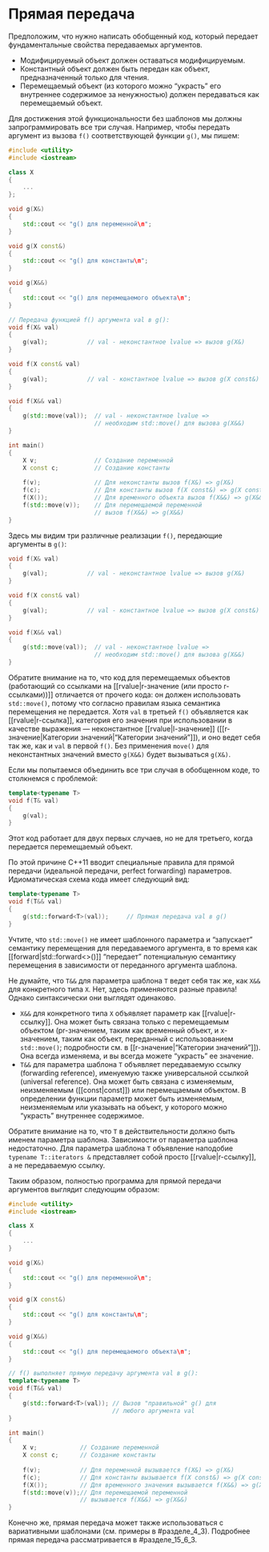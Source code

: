 
# Прямая передача

Предположим, что нужно написать обобщенный код, который передает фундаментальные свойства передаваемых аргументов.
* Модифицируемый объект должен оставаться модифицируемым.
* Константный объект должен быть передан как объект, предназначенный только для чтения.
* Перемещаемый объект (из которого можно “украсть” его внутреннее содержимое за ненужностью) должен передаваться как перемещаемый объект.

Для достижения этой функциональности без шаблонов мы должны запрограммировать все три случая. Например, чтобы передать аргумент из вызова `f()` соответствующей функции `g()`, мы пишем:
```c++
#include <utility>
#include <iostream>

class X
{
	...
};

void g(X&)
{
	std::cout << "g() для переменной\п";
}

void g(X const&)
{
	std::cout << "g() для константы\п";
}

void g(X&&)
{
	std::cout << "g() для перемещаемого объекта\п";
}

// Передача функцией f() аргумента val в g():
void f(X& val)
{
	g(val);           // val - неконстантное lvalue => вызов g(X&)
}

void f(X const& val)
{
	g(val);           // val - константное lvalue => вызов g(X const&)
}

void f(X&& val)
{
	g(std::move(val));  // val - неконстантное lvalue =>
						// необходим std::move() для вызова g(X&&)
}

int main()
{
	X v;                // Создание переменной
	X const с;          // Создание константы
	
	f(v);               // Для неконстанты вызов f(X&) => g(X&)
	f(c);               // Для константы вызов f(X const&) => g(X const&)
	f(X());             // Для временного объекта вызов f(X&&) => g(X&&)
	f(std::move(v));    // Для перемещаемой переменной
						// вызов f(X&&) => g(X&&)
}
```

Здесь мы видим три различные реализации `f()`, передающие аргументы в `g()`:
```c++
void f(X& val)
{
	g(val);           // val - неконстантное lvalue => вызов g(X&)
}

void f(X const& val)
{
	g(val);           // val - константное lvalue => вызов g(X const&)
}

void f(X&& val)
{
	g(std::move(val));  // val - неконстантное lvalue =>
						// необходим std::move() для вызова g(X&&)
}
```

Обратите внимание на то, что код для перемещаемых объектов (работающий со ссылками на [[rvalue|r-значение (или просто r-ссылками))]] отличается от прочего кода: он должен использовать `std::move()`, потому что согласно правилам языка семантика перемещения не передается. Хотя `val` в третьей `f()` объявляется как [[rvalue|r-ссылка]], категория его значения при использовании в качестве выражения — неконстантное [[rvalue|l-значение]] ([[r-значение|Категории значений|“Категории значений”]]), и оно ведет себя так же, как и `val` в первой `f()`. Без применения `move()` для неконстантных значений вместо `g(Х&&)` будет вызываться `g(Х&)`.

Если мы попытаемся объединить все три случая в обобщенном коде, то столкнемся с проблемой:
```c++
template<typename Т>
void f(Т& val)
{
	g(val);
}
```

Этот код работает для двух первых случаев, но не для третьего, когда передается перемещаемый объект.

По этой причине C++11 вводит специальные правила для прямой передачи (идеальной передачи, perfect forwarding) параметров. Идиоматическая схема кода имеет следующий вид:
```c++
template<typename Т>
void f(Т&& val)
{
	g(std::forward<T>(val));     // Прямая передача val в g()
}
```

Учтите, что `std::move()` не имеет шаблонного параметра и “запускает” семантику перемещения для передаваемого аргумента, в то время как [[forward|std::forward<>()]] “передает” потенциальную семантику перемещения в зависимости от переданного аргумента шаблона.

Не думайте, что `Т&&` для параметра шаблона `Т` ведет себя так же, как `Х&&` для конкретного типа `X`. Нет, здесь применяются разные правила! Однако синтаксически они выглядят одинаково.

* `Х&&` для конкретного типа `X` объявляет параметр как [[rvalue|r-ссылку]]. Она может быть связана только с перемещаемым объектом (pr-значением, таким как временный объект, и х-значением, таким как объект, переданный с использованием `std::move()`; подробности см. в [[r-значение|“Категории значений”]]). Она всегда изменяема, и вы всегда можете “украсть” ее значение.
* `Т&&` для параметра шаблона `Т` объявляет передаваемую ссылку (forwarding reference), именуемую также универсальной ссылкой (universal reference). Она может быть связана с изменяемым, неизменяемым ([[const|const]]) или перемещаемым объектом. В определении функции параметр может быть изменяемым, неизменяемым или указывать на объект, у которого можно “украсть” внутреннее содержимое.

Обратите внимание на то, что `Т` в действительности должно быть именем параметра шаблона. Зависимости от параметра шаблона недостаточно. Для параметра шаблона `Т` объявление наподобие `typename Т::iterators &` представляет собой просто [[rvalue|r-ссылку]], а не передаваемую ссылку.

Таким образом, полностью программа для прямой передачи аргументов выглядит следующим образом:
```c++
#include <utility>
#include <iostream>

class X
{
	...
}

void g(X&)
{
	std::cout << "g() для переменной\п";
}

void g(X const&)
{
	std::cout << "g() для константы\п";
}

void g(X&&)
{
	std::cout << "g() для перемещаемого объекта\п";
}

// f() выполняет прямую передачу аргумента val в g():
template<typename Т>
void f(Т&& val)
{
	g(std::forward<T>(val)); // Вызов "правильной" g() для
	                         // любого аргумента val
}

int main()
{
	X v;            // Создание переменной
	X const с;      // Создание константы
	
	f(v);           // Для переменной вызывается f(X&) => g(X&)
	f(c);           // Для константы вызывается f(X const&) => g(X const&)
	f(X());         // Для временного значения вызывается f(X&&) => g(X&&)
	f(std::move(v));// Для перемещаемой переменной
					// вызывается f(X&&) => g(X&&)
}
```

Конечно же, прямая передача может также использоваться с вариативными шаблонами (см. примеры в #разделе_4_3). Подробнее прямая передача рассматривается в #разделе_15_6_3.

